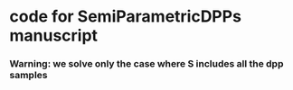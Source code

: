 # code for SemiParametricDPPs manuscript

### Warning: we solve only the case where S includes all the dpp samples
